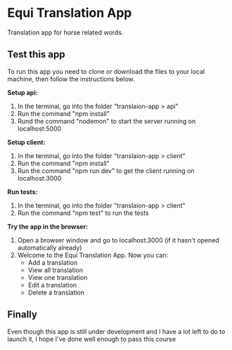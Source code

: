 # Equi Translation App
Translation app for horse related words.

## Test this app
To run this app you need to clone or download the files to your local machine, then follow the instructions below.

**Setup api:**
1. In the terminal, go into the folder "translaion-app > api"
2. Run the command "npm install"
3. Rund the command "nodemon" to start the server running on localhost:5000

**Setup client:**
1. In the terminal, go into the folder "translaion-app > client"
2. Run the command "npm install"
3. Run the command "npm run dev" to get the client running on localhost:3000

**Run tests:**
1. In the terminal, go into the folder "translaion-app > client"
2. Run the command "npm test" to run the tests

**Try the app in the browser:**
1. Open a browser window and go to localhost:3000 (if it hasn't opened automatically already)
2. Welcome to the Equi Translation App. Now you can:
    - Add a translation
    - View all translation
    - View one translation
    - Edit a translation
    - Delete a translation

## Finally
Even though this app is still under development and I have a lot left to do to launch it, I hope I've done well enough to pass this course